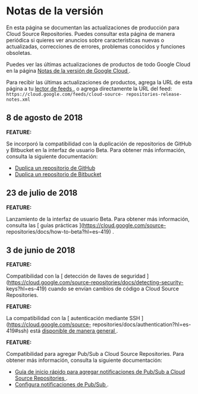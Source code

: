 #  Notas de la versión

En esta página se documentan las actualizaciones de producción para Cloud
Source Repositories. Puedes consultar esta página de manera periódica si
quieres ver anuncios sobre características nuevas o actualizadas, correcciones
de errores, problemas conocidos y funciones obsoletas.

Puedes ver las últimas actualizaciones de productos de todo Google Cloud en la
página [ Notas de la versión de Google Cloud
](https://cloud.google.com/release-notes?hl=es-419) .

Para recibir las últimas actualizaciones de productos, agrega la URL de esta
página a tu [ lector de feeds
](https://wikipedia.org/wiki/Comparison_of_feed_aggregators) , o agrega
directamente la URL del feed: ` https://cloud.google.com/feeds/cloud-source-
repositories-release-notes.xml `

##  8 de agosto de 2018

**FEATURE:**

Se incorporó la compatibilidad con la duplicación de repositorios de GitHub y
Bitbucket en la interfaz de usuario Beta. Para obtener más información,
consulta la siguiente documentación:

  * [ Duplica un repositorio de GitHub ](https://cloud.google.com/source-repositories/docs/mirroring-a-github-repository?hl=es-419)
  * [ Duplica un repositorio de Bitbucket ](https://cloud.google.com/source-repositories/docs/mirroring-a-bitbucket-repository?hl=es-419)

##  23 de julio de 2018

**FEATURE:**

Lanzamiento de la interfaz de usuario Beta. Para obtener más información,
consulta las [ guías prácticas ](https://cloud.google.com/source-
repositories/docs/how-to-beta?hl=es-419) .

##  3 de junio de 2018

**FEATURE:**

Compatibilidad con la [ detección de llaves de seguridad
](https://cloud.google.com/source-repositories/docs/detecting-security-
keys?hl=es-419) cuando se envían cambios de código a Cloud Source
Repositories.

**FEATURE:**

La compatibilidad con la [ autenticación mediante SSH
](https://cloud.google.com/source-
repositories/docs/authentication?hl=es-419#ssh) está [ disponible de manera
general ](https://cloud.google.com/products?hl=es-419#product-launch-stages) .

**FEATURE:**

Compatibilidad para agregar Pub/Sub a Cloud Source Repositories. Para obtener
más información, consulta la siguiente documentación:

  * [ Guía de inicio rápido para agregar notificaciones de Pub/Sub a Cloud Source Repositories ](https://cloud.google.com/source-repositories/docs/quickstart-adding-pubsub-notifications?hl=es-419) . 
  * [ Configura notificaciones de Pub/Sub ](https://cloud.google.com/source-repositories/docs/configuring-notifications?hl=es-419) . 

